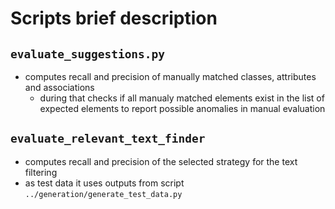 # Scripts brief description

## `evaluate_suggestions.py`
- computes recall and precision of manually matched classes, attributes and associations
    - during that checks if all manualy matched elements exist in the list of expected elements to report possible anomalies in manual evaluation


## `evaluate_relevant_text_finder`
- computes recall and precision of the selected strategy for the text filtering
- as test data it uses outputs from script `../generation/generate_test_data.py`